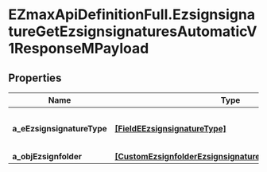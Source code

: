 # EZmaxApiDefinitionFull.EzsignsignatureGetEzsignsignaturesAutomaticV1ResponseMPayload

## Properties

Name | Type | Description | Notes
------------ | ------------- | ------------- | -------------
**a_eEzsignsignatureType** | [**[FieldEEzsignsignatureType]**](FieldEEzsignsignatureType.md) | All eEzsignsignatureType contained in the response | 
**a_objEzsignfolder** | [**[CustomEzsignfolderEzsignsignaturesAutomaticResponse]**](CustomEzsignfolderEzsignsignaturesAutomaticResponse.md) |  | 


